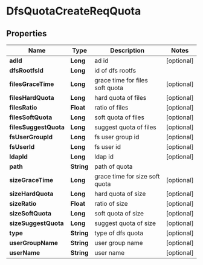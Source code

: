 # DfsQuotaCreateReqQuota

## Properties
Name | Type | Description | Notes
------------ | ------------- | ------------- | -------------
**adId** | **Long** | ad id |  [optional]
**dfsRootfsId** | **Long** | id of dfs rootfs | 
**filesGraceTime** | **Long** | grace time for files soft quota |  [optional]
**filesHardQuota** | **Long** | hard quota of files |  [optional]
**filesRatio** | **Float** | ratio of files |  [optional]
**filesSoftQuota** | **Long** | soft quota of files |  [optional]
**filesSuggestQuota** | **Long** | suggest quota of files |  [optional]
**fsUserGroupId** | **Long** | fs user group id |  [optional]
**fsUserId** | **Long** | fs user id |  [optional]
**ldapId** | **Long** | ldap id |  [optional]
**path** | **String** | path of quota | 
**sizeGraceTime** | **Long** | grace time for size soft quota |  [optional]
**sizeHardQuota** | **Long** | hard quota of size |  [optional]
**sizeRatio** | **Float** | ratio of size |  [optional]
**sizeSoftQuota** | **Long** | soft quota of size |  [optional]
**sizeSuggestQuota** | **Long** | suggest quota of size |  [optional]
**type** | **String** | type of dfs quota |  [optional]
**userGroupName** | **String** | user group name |  [optional]
**userName** | **String** | user name |  [optional]
